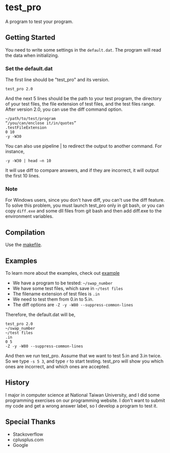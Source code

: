 # test_pro
A program to test your program.

## Getting Started

You need to write some settings in the ```default.dat```. The program will read the data when initializing.
### Set the default.dat
The first line should be "test_pro" and its version.
```
test_pro 2.0
```
And the next 5 lines should be the path to your test program, the directory of your test files, the file extension of test files, and the test files range. After version 2.0, you can use the diff command option.
```
~/path/to/test/program
“/you/can/enclose it/in/quotes”
.testFileExtension
0 10
-y -W30
```
You can also use pipeline | to redirect the output to another command. For instance,
```
-y -W30 | head –n 10
```
It will use diff to compare answers, and if they are incorrect, it will output the first 10 lines.

### Note
For Windows users, since you don't have diff, you can't use the diff feature. To solve this problem, you must launch test_pro only in git bash, or you can copy ```diff.exe``` and some dll files from git bash and then add diff.exe to the environment variables.

## Compilation

Use the [makefile]( https://github.com/andy94077/test_pro/blob/master/test_pro/makefile).

## Examples
To learn more about the examples, check out [example]( https://github.com/andy94077/test_pro/tree/master/example)

* We have a program to be tested: ```~/swap_number```
* We have some test files, which save in ```~/test files```
* The filename extension of test files is ```.in```
* We need to test them from 0.in to 5.in.
* The diff options are ```-Z -y -W80 --suppress-common-lines```

Therefore, the default.dat will be,
```
test_pro 2.0
~/swap_number
~/test files
.in
0 5
-Z -y -W80 --suppress-common-lines
```
And then we run test_pro. Assume that we want to test 5.in and 3.in twice. So we type ```-s 5 3```, and type ```r``` to start testing.
test_pro will show you which ones are incorrect, and which ones are accepted.

## History

I major in computer science at National Taiwan University, and I did some programming exercises on our programming website. I don't want to submit my code and get a wrong answer label, so I develop a program to test it.

## Special Thanks

* Stackoverflow
* cplusplus.com
* Google

